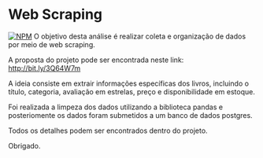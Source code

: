 # Web Scraping

[![NPM](https://img.shields.io/npm/l/react)](https://github.com/will-rds/Webscraping_books/blob/main/LICENSE)
O objetivo desta análise é realizar coleta e organização de dados por meio de web scraping.

A proposta do projeto pode ser encontrada neste link: http://bit.ly/3Q64W7m

A ideia consiste em extrair informações específicas dos livros, incluindo o título, categoria, avaliação em estrelas, preço e disponibilidade em estoque.

Foi realizada a limpeza dos dados utilizando a biblioteca pandas e posteriomente os dados foram submetidos a um banco de dados postgres.

Todos os detalhes podem ser encontrados dentro do projeto. 

Obrigado. 
